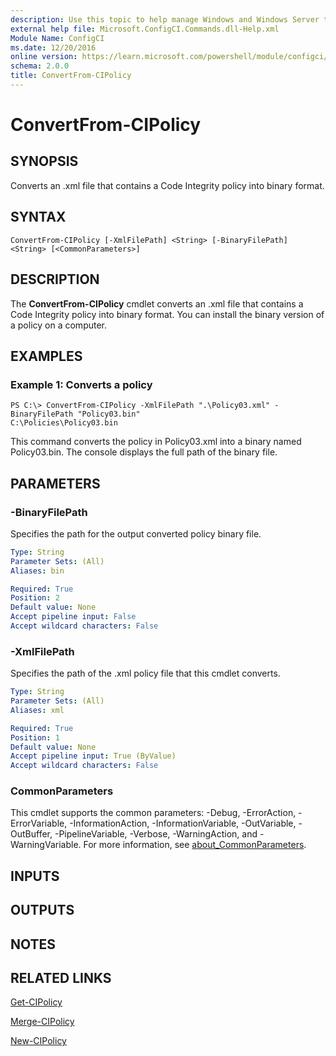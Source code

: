 ```yaml
---
description: Use this topic to help manage Windows and Windows Server technologies with Windows PowerShell.
external help file: Microsoft.ConfigCI.Commands.dll-Help.xml
Module Name: ConfigCI
ms.date: 12/20/2016
online version: https://learn.microsoft.com/powershell/module/configci/convertfrom-cipolicy?view=windowsserver2016-ps&wt.mc_id=ps-gethelp
schema: 2.0.0
title: ConvertFrom-CIPolicy
---
```


# ConvertFrom-CIPolicy

## SYNOPSIS
Converts an .xml file that contains a Code Integrity policy into binary format.

## SYNTAX

```
ConvertFrom-CIPolicy [-XmlFilePath] <String> [-BinaryFilePath] <String> [<CommonParameters>]
```

## DESCRIPTION
The **ConvertFrom-CIPolicy** cmdlet converts an .xml file that contains a Code Integrity policy into binary format.
You can install the binary version of a policy on a computer.

## EXAMPLES

### Example 1: Converts a policy
```
PS C:\> ConvertFrom-CIPolicy -XmlFilePath ".\Policy03.xml" -BinaryFilePath "Policy03.bin" 
C:\Policies\Policy03.bin
```

This command converts the policy in Policy03.xml into a binary named Policy03.bin.
The console displays the full path of the binary file.

## PARAMETERS

### -BinaryFilePath
Specifies the path for the output converted policy binary file.

```yaml
Type: String
Parameter Sets: (All)
Aliases: bin

Required: True
Position: 2
Default value: None
Accept pipeline input: False
Accept wildcard characters: False
```

### -XmlFilePath
Specifies the path of the .xml policy file that this cmdlet converts.

```yaml
Type: String
Parameter Sets: (All)
Aliases: xml

Required: True
Position: 1
Default value: None
Accept pipeline input: True (ByValue)
Accept wildcard characters: False
```

### CommonParameters
This cmdlet supports the common parameters: -Debug, -ErrorAction, -ErrorVariable, -InformationAction, -InformationVariable, -OutVariable, -OutBuffer, -PipelineVariable, -Verbose, -WarningAction, and -WarningVariable. For more information, see [about_CommonParameters](https://go.microsoft.com/fwlink/?LinkID=113216).

## INPUTS

## OUTPUTS

## NOTES

## RELATED LINKS

[Get-CIPolicy](./Get-CIPolicy.md)

[Merge-CIPolicy](./Merge-CIPolicy.md)

[New-CIPolicy](./New-CIPolicy.md)

